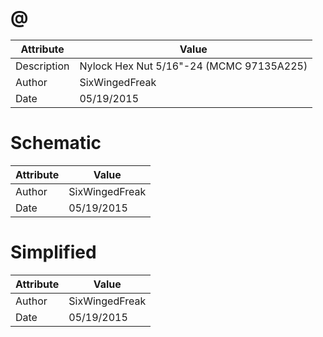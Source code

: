 # @
| Attribute | Value |
| ---  | ---     |
| Description | Nylock Hex Nut 5/16&quot;-24 (MCMC 97135A225) |
| Author | SixWingedFreak |
| Date | 05/19/2015 |
# Schematic
| Attribute | Value |
| ---  | ---     |
| Author | SixWingedFreak |
| Date | 05/19/2015 |
# Simplified
| Attribute | Value |
| ---  | ---     |
| Author | SixWingedFreak |
| Date | 05/19/2015 |
